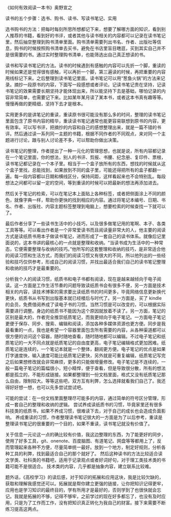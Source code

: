 《如何有效阅读一本书》奥野宣之

读书的五个步骤：选书、购书、读书、写读书笔记、实用

选书购书的方法：把每时每刻所思所想都记下来，想要了解哪方面的知识，看到别人推荐的书籍，看到好的书评，或者其他与读书相关的内容都可以记录在读书笔记里，然后抽空整理到购书清单里面。购书清单需要列出书名、作者、出版社等信息，购书的时候按照购书清单去买书，避免在书店里盲目瞎逛，买到其实自己并不是很需要的书。通过实时整理购书清单，也能筛选出自己真正想读的书。

读书和写读书笔记的方法。读书的时候遇到有感触的内容可以先折一个脚，重读的时候如果还是觉得很有感触，可以再折一个脚，第三遍读的时候，再把重要的内容用线标记下来。之后整理到读书笔记里面。读书笔记可以用“葱鱼火锅”的方法来记录。摘抄一段原书的内容，下面写一段感想或者评论。记读书笔记贵在坚持，记读书笔记的效果需要长期坚持才能体现出来，所以能坚持下去是基础，哪怕记录的内容非常简单，也需要记下来。比如某年某月读了某本书，或者这本书真有趣等等。慢慢再做的更精细，坚持下去才是根本。

实用更多的是讲笔记的重读，重读原书很可能没有那么多的时间，整理的读书笔记里面包含了原书内容的精华，重读读书笔记通常也能更容易联想到原书的内容，更有效率。可以写书评，把摘抄的内容和自己的感想整理出来，就是一篇不错的书评。然后通过读一系列同一主题的书籍，根据不同作者的不同观点，来对同一个主题进行讨论，跟与别人讨论差不多，可以帮助你做出决策。

读书笔记的整理，作者提出了一种一元化的管理思想，也就是说，所有内容都记录在一个笔记里面，你的想法，别人的书评、剪报、书腰、纪念册、复印件、票根，读书笔记都记录在一个本子里。相当于一个盒子放所有的东西，想找的时候就从这个盒子里找，总能找到，如果放到不同的盒子里，可能还得把所有的盒子都翻一遍。每一段内容都以日期和横线区分，保持间距，这样看起来也不会特别乱。每段想法之间都可以留一定的空间，等到重读的时候可以把最新的想法再添加进去。

然后关于笔记的检索，可以在笔记本上面贴上各种标签，或者把侧面涂上不同的颜色，就像字典一样，帮助你更快的找到相应的内容。通过将笔记本编号、日期、书名、作者、出版社、内容主题标签整理到电脑上，想要检索的时候查找一下就可以了。

最后作者分享了一些读书生活中的小技巧，以及很多做笔记用的笔啊、本子、各类工具等等。可以看出作者是一个非常爱读书而且阅读量非常大的人，他主要的阅读方式是读纸质书用本子做读书笔记，进而形成了一套自己的读书体系。就像后记里面说的，这本书讲的最核心的一点就是整理和收纳。“当读书成为生活中的一种常态，它便需要整理与收纳的技巧。”他所写的这套整理和收纳的技巧，是非常适合他的阅读习惯和生活方式，而我们的阅读习惯又有很大的不同，所以他列出的一些经验和技巧仅供参考，形成自己的阅读习惯，并找出最适合我们自己的读书笔记整理和收纳的技巧才是最重要的。

分析我个人的阅读习惯，纸质书和电子书都有阅读，现在是越来越倾向于电子阅读。这一方面是工作生活节奏的问题导致读纸质书会有很多不便，另一方面是技术相关的内容，读技术博客的需求要比读纸质书的时间更多，毕竟网络信息更新换代更快，纸质书从书写到出版基本就已经楼后与时代了。另一方面是，买了 kindle 的会员，免费借阅养成了读电子书的习惯。当然习惯是可以改变的，可以根据实际需要进行调整。身边的纸质书不能因为这个原因就放着不读了。另一方面，笔记的区别是最大的，作者完全推崇纸质笔记，而我更倾向于电子笔记。一方面电子笔记更便于保存、同步、搜索、编辑和阅读，添加各种多媒体资源也更方便。同步是我最看重的一点，我也是希望一个容器里面包含所有需要的内容，从各种渠道都可以很方便的访问这个容器，随时随地查看，随时随地都可以编辑。不过电子笔记和纸质笔记的一大不同点就是纸质笔记的自由度更高，电子笔记编辑格式更加困难。纸质笔记是连续的，一个笔记本就是一个整体，翻阅更方便。电子笔记的优点是如果打字速度快，输入速度可能比纸质笔记更快，另外就是可重复编辑，纸质笔记写完之后如果想修改就会非常麻烦，更多的只能做增量修改。电子笔记是不连续的，一般一篇电子笔记的篇幅很小，短小精悍，便于查看，但是导致很分散，所有的想法都是孤立的，不能形成链接。如果都整理到一份文档里面，格式又没有纸质笔记那么自由，限制较大。等等这些吧，双方互有利弊，怎么选择就看我们自己了。我还得好好想一想，也可以先多尝试尝试吧。

可能的尝试：在一份文档里面整理尽可能多的内容，通过简单的符号区分管理，形成一套自己的整理和收纳的逻辑。
尝试养成读纸质书的习惯，毕竟家里还有很多科技类的纸质书，如果不养成习惯，很难读下去，对于自己的成长也会造成负面影响。
养成重读的习惯，作者整理读书笔记很大的一方面是为了以后参考，重读是整理读书笔记的很重要的一个目的，如果不重读，读书笔记就没有价值了。



关于信息一元论这一点的确比较有价值，我这边整理的东西，为了能更好的同步，使用了好多工具，git、onenote、百度脑图、有道笔记、网盘等等都用上了，反而管理起来各种不方便，尽量简单统一最好。放到一个地方，制定好规则，分析各种工具的利弊，找到最适合自己的那个就好了。
然后这种读书的方法比较适合读文学类、社科类的书籍吧，适用于记录观点或者好词好句，对于理工类技术类的书籍可能不是很适合。
技术类的内容，几乎都是抽象内容，建立联系比较难。

题外话，《高校学习》的读后感，对于知识的拓展和应用这块，我是比较欠缺的，获取和理解我感觉还可以。拓展就是帮你建立更强的链接，让你把知识记得更牢，应用也是学习知识的最终目的，学有所用才是最好的，否则学到了也很快就会忘记。我就是拓展的不够，记得不够牢，之前学过的现在好多都忘了，也没有及时应用，只是为了工作而工作，没有把知识真正转化为我自己的财富。接下来需要不断练习提高这两点。